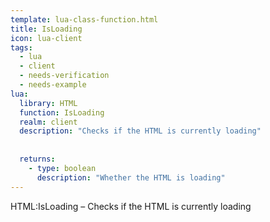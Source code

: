```yaml
---
template: lua-class-function.html
title: IsLoading
icon: lua-client
tags:
  - lua
  - client
  - needs-verification
  - needs-example
lua:
  library: HTML
  function: IsLoading
  realm: client
  description: "Checks if the HTML is currently loading"
  
  
  returns:
    - type: boolean
      description: "Whether the HTML is loading"
---
```


<div class="lua__search__keywords">
HTML:IsLoading &#x2013; Checks if the HTML is currently loading
</div>
